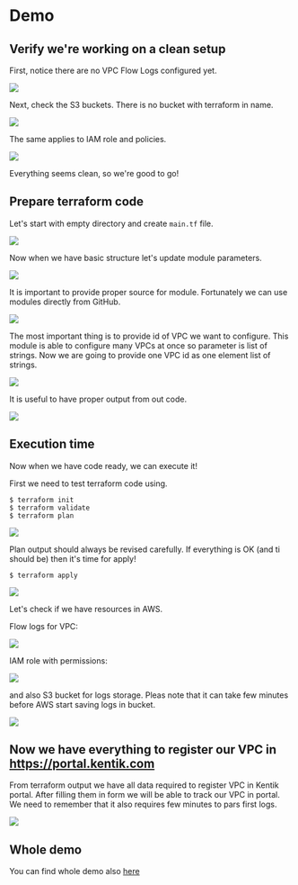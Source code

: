 # Demo

## Verify we're working on a clean setup

First, notice there are no VPC Flow Logs configured yet.

![](.assets/gifs/checkFlowLogs.gif)

Next, check the S3 buckets. There is no bucket with terraform in name.

![](.assets/gifs/checkS3Bucket.gif)

The same applies to IAM role and policies.

![](.assets/gifs/checkIAM.gif)

Everything seems clean, so we're good to go!

## Prepare terraform code

Let's start with empty directory and create `main.tf` file.

![](.assets/gifs/createMainTF.gif)

Now when we have basic structure let's update module parameters.

![](.assets/gifs/fillModuleParams.gif)

It is important to provide proper source for module. Fortunately we can use modules directly from GitHub.

![](.assets/gifs/updateModuleAddress.gif)

The most important thing is to provide id of VPC we want to configure. This module is able to configure many VPCs at once so parameter is list of strings. Now we are going to provide one VPC id as one element list of strings.

![](.assets/gifs/provideVPCId.gif)

It is useful to have proper output from out code.

![](.assets/gifs/addOutputCode.gif)

## Execution time

Now when we have code ready, we can execute it!

First we need to test terraform code using.

```
$ terraform init
$ terraform validate
$ terraform plan
```

![](.assets/gifs/terraformPlan.gif)

Plan output should always be revised carefully. If everything is OK (and ti should be) then it's time for apply!

```
$ terraform apply
```

![](.assets/gifs/terraformApply.gif)

Let's check if we have resources in AWS.

Flow logs for VPC:

![](.assets/gifs/checkFlowLogs2.gif)

IAM role with permissions:

![](.assets/gifs/checkIAM2.gif)

and also S3 bucket for logs storage. Pleas note that it can take few minutes before AWS start saving logs in bucket.

![](.assets/gifs/checkS3Bucket2.gif)

## Now we have everything to register our VPC in https://portal.kentik.com

From terraform output we have all data required to register VPC in Kentik portal. After filling them in form we will be able to track our VPC in portal. We need to remember that it also requires few minutes to pars first logs.

![](.assets/gifs/addToKentikPortal.gif)

## Whole demo

You can find whole demo also [here](.assets/mp4/KentikTerraformAWSDemo.mp4)

